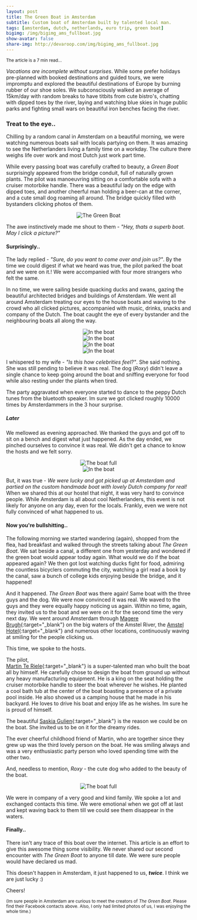 ```yaml
---
layout: post
title: The Green Boat in Amsterdam
subtitle: Custom boat of Amsterdam built by talented local man.
tags: [amsterdam, dutch, netherlands, euro trip, green boat]
bigimg: /img/bigimg_ams_fullboat.jpg
show-avatar: false
share-img: http://devaroop.com/img/bigimg_ams_fullboat.jpg
---
```


<sub>The article is a 7 min read...<sub>

_Vacations are incomplete without surprises_. While some prefer holidays pre-planned with booked destinations and guided tours, we were impromptu and explored the beautiful destinations of Europe by burning rubber of our shoe soles. We subconsciously walked an average of 15km/day with random breaks to have titbits from cute bistro's, chatting with dipped toes by the river, laying and watching blue skies in huge public parks and fighting small wars on beautiful iron benches facing the river.

### Treat to the eye..

Chilling by a random canal in Amsterdam on a beautiful morning, we were watching numerous boats sail with locals partying on them. It was amazing to see the Netherlanders living a family time on a workday. The culture there weighs life over work and most Dutch just work part time. 

While every passing boat was carefully crafted to beauty, a _Green Boat_ surprisingly appeared from the bridge conduit, full of naturally grown plants. The pilot was manoeuvring sitting on a comfortable sofa with a cruiser motorbike handle. There was a beautiful lady on the edge with dipped toes, and another cheerful man holding a beer-can at the corner, and a cute small dog roaming all around. The bridge quickly filled with bystanders clicking photos of them.

<div style="text-align:center;">
	<img src="/img/amsboat_intro.jpg" alt="The Green Boat">
</div>

The awe instinctively made me shout to them - _"Hey, thats a superb boat. May I click a picture?"_

#### Surprisingly..

The lady replied - _"Sure, do you want to come over and join us?"_. By the time we could digest if what we heard was true, the pilot parked the boat and we were on it.! We were accompanied with four more strangers who felt the same.

In no time, we were sailing beside quacking ducks and swans, gazing the beautiful architected bridges and buildings of Amsterdam. We went all around Amsterdam treating our eyes to the house boats and waving to the crowd who all clicked pictures, accompanied with music, drinks, snacks and company of the Dutch. The boat caught the eye of every bystander and the neighbouring boats all along the way. 

<div class="row">
	<div class="col-md-3" style="text-align:center;">
		<img src="/img/amsboat_inboat.jpg" alt="In the boat">
	</div>
	<div class="col-md-3" style="text-align:center;">
		<img src="/img/amsboat_inboat3.jpg" alt="In the boat">
	</div>
	<div class="col-md-3" style="text-align:center;">
		<img src="/img/amsboat_inboat2.jpg" alt="In the boat">
	</div>
	<div class="col-md-3" style="text-align:center;">
		<img src="/img/amsboat_inboat4.jpg" alt="In the boat">
	</div>

</div>

I whispered to my wife - _"Is this how celebrities feel?"_. She said nothing. She was still pending to believe it was real. The dog (_Roxy_) didn't leave a single chance to keep going around the boat and sniffing everyone for food while also resting under the plants when tired.

The party aggravated when everyone started to dance to the peppy Dutch tunes from the bluetooth speaker. Im sure we got clicked roughly 10000 times by Amsterdammers in the 3 hour surprise.

##### Later

We mellowed as evening approached. We thanked the guys and got off to sit on a bench and digest what just happened. As the day ended, we pinched ourselves to convince it was real. We didn't get a chance to know the hosts and we felt sorry. 

<div class="row">
	<div class="col-md-6" style="text-align:center;">
		<img src="/img/amsboat_theboat.jpg" alt="The boat full">
	</div>
	<div class="col-md-6" style="text-align:center;">
		<img src="/img/amsboat_theboat2.jpg" alt="In the boat">
	</div>
</div>


But, it was true - _We were lucky and got picked up at Amsterdam and partied on the custom handmade boat with lovely Dutch company for real!_ When we shared this at our hostel that night, it was very hard to convince people. While Amsterdam is all about cool Netherlanders, this event is not likely for anyone on any day, even for the locals. Frankly, even we were not fully convinced of what happened to us.

#### Now you're bullshitting..

The following morning we started wandering (again), shopped from the flea, had breakfast and walked through the streets talking about _The Green Boat_. We sat beside a canal, a different one from yesterday and wondered if the green boat would appear today again. What would we do if the boat appeared again? We then got lost watching ducks fight for food, admiring the countless bicyclers commuting the city, watching a girl read a book by the canal, saw a bunch of college kids enjoying beside the bridge, and it happened!

And it happened. _The Green Boat_ was there again! Same boat with the three guys and the dog. We were now convinced it was real. We waved to the guys and they were equally happy noticing us again. Within no time, again, they invited us to the boat and we were on it for the second time the very next day. We went around Amsterdam through [Magere Brugh](https://en.wikipedia.org/wiki/Magere_Brug){:target="_blank"} on the big waters of the Amstel River, the [Amstel Hotel](https://en.wikipedia.org/wiki/InterContinental_Amstel_Amsterdam){:target="_blank"} and numerous other locations, continuously waving at smiling for the people clicking us.

This time, we spoke to the hosts. 

The pilot, [  
Martin Te Riele](https://www.facebook.com/martin.teriele){:target="_blank"} is a super-talented man who built the boat all by himself. He carefully chose to design the boat from ground up without any heavy manufacturing equipment. He is a king on the seat holding the cruiser motorbike handle to steer the boat wherever he wishes. He planted a cool bath tub at the center of the boat boasting a presence of a private pool inside. He also showed us a camping house that he made in his backyard. He loves to drive his boat and enjoy life as he wishes. Im sure he is proud of himself.

The beautiful [Saskia Gulien](https://www.facebook.com/saskia.gulien.1){:target="_blank"} is the reason we could be on the boat. She invited us to be on it for the dreamy rides.

The ever cheerful childhood friend of Martin, who are together since they grew up was the third lovely person on the boat. He was smiling always and was a very enthusiastic party person who loved spending time with the other two.

And, needless to mention, _Roxy_ - the cute dog who added to the beauty of the boat.

<div class="row">
	<div class="col-md-12" style="text-align:center;">
		<img src="/img/amsboat_all.jpg" alt="The boat full">
	</div>
</div>

We were in company of a very good and kind family. We spoke a lot and exchanged contacts this time. We were emotional when we got off at last and kept waving back to them till we could see them disappear in the waters.

#### Finally..

There isn't any trace of this boat over the internet. This article is an effort to give this awesome thing some visibility. We never shared our second encounter with _The Green Boat_ to anyone till date. We were sure people would have declared us mad. 

This doesn't happen in Amsterdam, it just happened to us, **_twice_**. I think we are just lucky :)

Cheers!

<sub>(Im sure people in Amsterdam are curious to meet the creators of _The Green Boat_. Please find their Facebook contacts above. Also, I only had limited photos of us, I was enjoying the whole time.) </sub>
